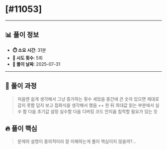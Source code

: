 # [#11053]

---

## 📊 풀이 정보

- **⏱️ 소요 시간**: 31분
- **🔄 시도 횟수**: 5회
- **📅 풀이 날짜**: 2025-07-31

---

## 💭 풀이 과정

> 처음엔 쉽게 생각해서 그냥 증가하는 횟수 세었음
> 중간에 큰 숫자 있으면 제대로 감지 못함
> 답지 보고 접화식을 생각해서 했음
> ++ 한 뒤 최대값 읽는 부분에서 실수 함
> 다음 초기값 설정 실수함
> 다음 디버킹 코드 안지움
> 침착할 필요가 있는 듯

## 🔥 풀이 핵심

> 문제의 설명이 중의적이라 잘 이해하는게 풀이 핵심이지 않을까?...
